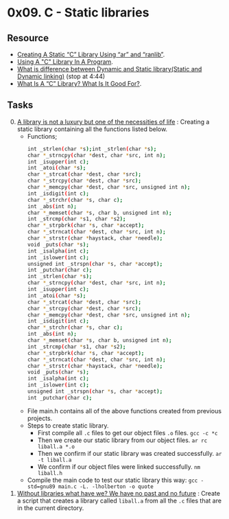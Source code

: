 # 0x09. C - Static libraries

## Resource

- [Creating A Static “C” Library Using “ar” and “ranlib”](https://docencia.ac.upc.edu/FIB/USO/Bibliografia/unix-c-libraries.html).
- [Using A "C" Library In A Program](https://docencia.ac.upc.edu/FIB/USO/Bibliografia/unix-c-libraries.html).
- [What is difference between Dynamic and Static library(Static and Dynamic linking)](https://www.youtube.com/watch?v=eW5he5uFBNM) (stop at 4:44)
- [What Is A “C” Library? What Is It Good For?](https://docencia.ac.upc.edu/FIB/USO/Bibliografia/unix-c-libraries.html).

## Tasks

0. [A library is not a luxury but one of the necessities of life](./libholberton.a) : Creating a static library containing all the functions listed below.
	- Functions;
		```sh
		int _strlen(char *s);int _strlen(char *s);
		char *_strncpy(char *dest, char *src, int n);
		int _isupper(int c);
		int _atoi(char *s);
		char *_strcat(char *dest, char *src);
		char *_strcpy(char *dest, char *src);
		char *_memcpy(char *dest, char *src, unsigned int n);
		int _isdigit(int c);
		char *_strchr(char *s, char c);
		int _abs(int n);
		char *_memset(char *s, char b, unsigned int n);
		int _strcmp(char *s1, char *s2);
		char *_strpbrk(char *s, char *accept);
		char *_strncat(char *dest, char *src, int n);
		char *_strstr(char *haystack, char *needle);
		void _puts(char *s);
		int _isalpha(int c);
		int _islower(int c);
		unsigned int _strspn(char *s, char *accept);
		int _putchar(char c);
		int _strlen(char *s);
		char *_strncpy(char *dest, char *src, int n);
		int _isupper(int c);
		int _atoi(char *s);
		char *_strcat(char *dest, char *src);
		char *_strcpy(char *dest, char *src);
		char *_memcpy(char *dest, char *src, unsigned int n);
		int _isdigit(int c);
		char *_strchr(char *s, char c);
		int _abs(int n);
		char *_memset(char *s, char b, unsigned int n);
		int _strcmp(char *s1, char *s2);
		char *_strpbrk(char *s, char *accept);
		char *_strncat(char *dest, char *src, int n);
		char *_strstr(char *haystack, char *needle);
		void _puts(char *s);
		int _isalpha(int c);
		int _islower(int c);
		unsigned int _strspn(char *s, char *accept);
		int _putchar(char c);
		
		```
	- File main.h contains all of the above functions created from previous projects.
	- Steps to create static library.
		- First compile all `.c` files to get our object files `.o` files.
			`gcc -c *c`
		- Then we create our static library from our object files.
			`ar rc liball.a *.o`
		- Then we confirm if our static library was created successfully.
			`ar -t liball.a`
		- We confirm if our object files were linked successfully.
			`nm liball.h`
	- Compile the main code to test our static library this way: `gcc -std=gnu89 main.c -L. -lholberton -o quote`
1. [Without libraries what have we? We have no past and no future](./create_static_lib.sh) : 
Create a script that creates a library called `liball.a` from all the `.c` files that are in the current directory.
